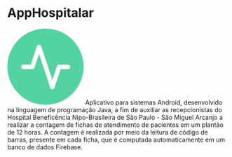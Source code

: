 # AppHospitalar
![ImagemApp](https://github.com/Gvn213/AppHospitalar/blob/master/app/src/main/res/drawable/app.png)
Aplicativo para sistemas Android, desenvolvido na linguagem de programação Java, a fim de auxiliar as recepcionistas do Hospital Beneficência Nipo-Brasileira de São Paulo - São Miguel Arcanjo a realizar a contagem de fichas de atendimento de pacientes 
em um plantão de 12 horas. 
A contagem é realizada por meio da leitura de código de barras, presente em cada ficha, que é computada automaticamente 
em um banco de dados Firebase.
